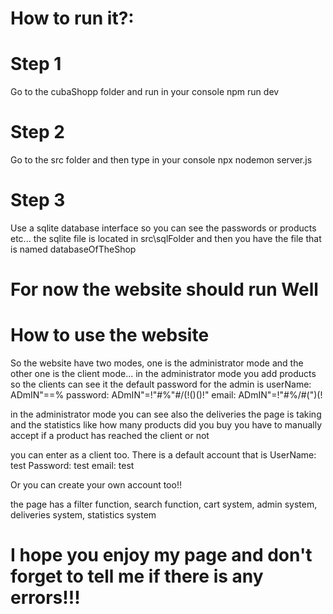 # How to run it?:

# Step 1
Go to the cubaShopp folder and run in your console npm run dev

# Step 2
Go to the src folder and then type in your console npx nodemon server.js

# Step 3
Use a sqlite database interface so you can see the passwords or products etc... the sqlite file is located in src\sqlFolder and then you have the file that is named databaseOfTheShop

# For now the website should run Well

# How to use the website
So the website have two modes, one is the administrator mode and the other one is the client mode... in the administrator mode you add products so the clients can see it the default password for the admin is 
userName: ADmIN"==%
password: ADmIN"=!"#%"#/(!()()!"
email: ADmIN"=!"#%/#(")(!

in the administrator mode you can see also the deliveries the page is taking and the statistics like how many products did you buy
you have to manually accept if a product has reached the client or not

you can enter as a client too. There is a default account that is
UserName: test
Password: test
email: test

Or you can create your own account too!!

the page has a filter function, search function, cart system, admin system, deliveries system, statistics system

# I hope you enjoy my page and don't forget to tell me if there is any errors!!!
